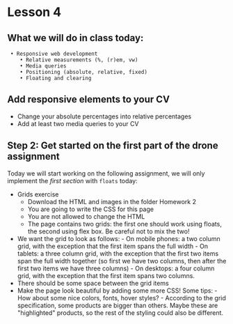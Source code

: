 # Lesson 4

## What we will do in class today:
```
 • Responsive web development
    • Relative measurements (%, (r)em, vw)
    • Media queries
    • Positioning (absolute, relative, fixed)
    • Floating and clearing
```

## Add responsive elements to your CV
- Change your absolute percentages into relative percentages
- Add at least two media queries to your CV

## Step 2: Get started on the first part of the drone assignment
Today we will start working on the following assignment, we will only implement the *first section* with `floats` today: 
- Grids exercise
    - Download the HTML and images in the folder Homework 2
    - You are going to write the CSS for this page
    - You are not allowed to change the HTML
    - The page contains two grids: the first one should work using floats, the second using flex box. Be careful not to mix the two!
- We want the grid to look as follows:
      - On mobile phones: a two column grid, with the exception that the first item spans the full width
      - On tablets: a three column grid, with the exception that the first two items span the full width together (so first we have two columns, then after the first two items we have three columns)
      - On desktops: a four column grid, with the exception that the first item spans two columns.
- There should be some space between the grid items
- Make the page look beautiful by adding some more CSS! Some tips:
      - How about some nice colors, fonts, hover styles?
      - According to the grid specification, some products are bigger than others. Maybe these are "highlighted" products, so the rest of the styling could also be different.


